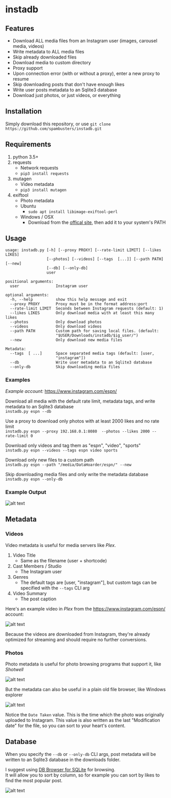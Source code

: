 # instadb
## Features

* Download ALL media files from an Instagram user (images, carousel media, videos)
* Write metadata to ALL media files
* Skip already downloaded files
* Download media to custom directory
* Proxy support
* Upon connection error (with or without a proxy), enter a new proxy to resume
* Skip downloading posts that don't have enough likes  
* Write user posts metadata to an Sqlite3 database
* Download just photos, or just videos, or everything

## Installation
Simply download this repository, or use `git clone https://github.com/spambusters/instadb.git`

## Requirements
1. python 3.5+
2. requests  
    * Network requests
    * ```pip3 install requests```
3.  mutagen  
    * Video metadata
    * ```pip3 install mutagen```
4. exiftool  
    * Photo metadata  
    * Ubuntu
        * `sudo apt install libimage-exiftool-perl`
    * Windows / OSX  
        * Download from the [offical site](https://sno.phy.queensu.ca/~phil/exiftool/), then add it to your system's PATH  

## Usage
```
usage: instadb.py [-h] [--proxy PROXY] [--rate-limit LIMIT] [--likes LIKES]
                  [--photos] [--videos] [--tags  [...]] [--path PATH] [--new]
                  [--db] [--only-db]
                  user

positional arguments:
  user                Instagram user

optional arguments:
  -h, --help          show this help message and exit
  --proxy PROXY       Proxy must be in the format address:port
  --rate-limit LIMIT  Seconds between Instagram requests (default: 1)
  --likes LIKES       Only download media with at least this many likes
  --photos            Only download photos
  --videos            Only download videos
  --path PATH         Custom path for saving local files. (default:
                      "$USER/Downloads/instadb/$ig_user/")
  --new               Only download new media files

Metadata:
  --tags  [ ...]      Space separated media tags (default: [user,
                      "instagram"])
  --db                Write user metadata to an Sqlite3 database
  --only-db           Skip downloading media files
```

### Examples
*Example account:* https://www.instagram.com/espn/  

Download all media with the default rate limit, metadata tags, and write metadata to an Sqlite3 database  
`instadb.py espn --db`  

Use a proxy to download only photos with at least 2000 likes and no rate limit  
`instadb.py espn --proxy 192.168.0.1:8080  --photos --likes 2000 --rate-limit 0`  

Download only videos and tag them as "espn", "video", "sports"  
`instadb.py espn --videos --tags espn video sports`

Download only new files to a custom path  
`instadb.py espn --path "/media/DataHoarder/espn/" --new`  

Skip downloading media files and only write the metadata database  
`instadb.py espn --only-db`

### Example Output
![alt text](https://thumbs.gfycat.com/VictoriousTiredEyas-max-14mb.gif)

## Metadata
### Videos
Video metadata is useful for media servers like *Plex*.
1. Video Title
    * Same as the filename (user + shortcode)
2. Cast Members / Studio
    * The Instagram user
3. Genres
    * The default tags are [user, "instagram"], but custom tags can be specified with the `--tags` CLI arg 
4. Video Summary
    * The post caption

Here's an example video in *Plex* from the https://www.instagram.com/espn/ account:

![alt text](https://i.imgur.com/TFU2ieJ.png)

Because the videos are downloaded from Instagram, they're already optimized for streaming and should require no further conversions.

### Photos
Photo metadata is useful for photo browsing programs that support it, like *Shotwell*

![alt text](https://i.imgur.com/APXyIiW.png)

But the metadata can also be useful in a plain old file browser, like Windows explorer

![alt text](https://i.imgur.com/WvD7IhF.png)  

Notice the `Date Taken` value. This is the time which the photo was originally uploaded to Instagram. This value is also written as the last "Modification date" for the file, so you can sort to your heart's content.

## Database
When you specify the `--db` or `--only-db` CLI args, post metadata will be written to an Sqlite3 database in the downloads folder.  

I suggest using [DB Browser for SQLite](http://sqlitebrowser.org/) for browsing.  
It will allow you to sort by column, so for example you can sort by likes to find the most popular post.

![alt text](https://i.imgur.com/wA8frS2.png)
